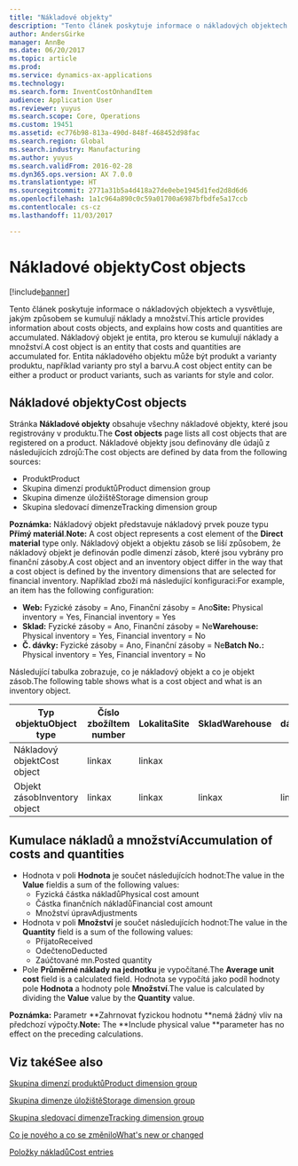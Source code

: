 ```yaml
---
title: "Nákladové objekty"
description: "Tento článek poskytuje informace o nákladových objektech a vysvětluje, jakým způsobem se kumulují náklady a množství. Nákladový objekt je entita, pro kterou se kumulují náklady a množství. Entita nákladového objektu může být produkt a varianty produktu, například varianty pro styl a barvu."
author: AndersGirke
manager: AnnBe
ms.date: 06/20/2017
ms.topic: article
ms.prod: 
ms.service: dynamics-ax-applications
ms.technology: 
ms.search.form: InventCostOnhandItem
audience: Application User
ms.reviewer: yuyus
ms.search.scope: Core, Operations
ms.custom: 19451
ms.assetid: ec776b98-813a-490d-848f-468452d98fac
ms.search.region: Global
ms.search.industry: Manufacturing
ms.author: yuyus
ms.search.validFrom: 2016-02-28
ms.dyn365.ops.version: AX 7.0.0
ms.translationtype: HT
ms.sourcegitcommit: 2771a31b5a4d418a27de0ebe1945d1fed2d8d6d6
ms.openlocfilehash: 1a1c964a890c0c59a01700a6987bfbdfe5a17ccb
ms.contentlocale: cs-cz
ms.lasthandoff: 11/03/2017

---
```


# <a name="cost-objects"></a><span data-ttu-id="3506a-105">Nákladové objekty</span><span class="sxs-lookup"><span data-stu-id="3506a-105">Cost objects</span></span>

[!include[banner](../includes/banner.md)]


<span data-ttu-id="3506a-106">Tento článek poskytuje informace o nákladových objektech a vysvětluje, jakým způsobem se kumulují náklady a množství.</span><span class="sxs-lookup"><span data-stu-id="3506a-106">This article provides information about costs objects, and explains how costs and quantities are accumulated.</span></span> <span data-ttu-id="3506a-107">Nákladový objekt je entita, pro kterou se kumulují náklady a množství.</span><span class="sxs-lookup"><span data-stu-id="3506a-107">A cost object is an entity that costs and quantities are accumulated for.</span></span> <span data-ttu-id="3506a-108">Entita nákladového objektu může být produkt a varianty produktu, například varianty pro styl a barvu.</span><span class="sxs-lookup"><span data-stu-id="3506a-108">A cost object entity can be either a product or product variants, such as variants for style and color.</span></span>  

## <a name="cost-objects"></a><span data-ttu-id="3506a-109">Nákladové objekty</span><span class="sxs-lookup"><span data-stu-id="3506a-109">Cost objects</span></span>

<span data-ttu-id="3506a-110">Stránka **Nákladové objekty** obsahuje všechny nákladové objekty, které jsou registrovány v produktu.</span><span class="sxs-lookup"><span data-stu-id="3506a-110">The **Cost objects** page lists all cost objects that are registered on a product.</span></span> <span data-ttu-id="3506a-111">Nákladové objekty jsou definovány dle údajů z následujících zdrojů:</span><span class="sxs-lookup"><span data-stu-id="3506a-111">The cost objects are defined by data from the following sources:</span></span>

-   <span data-ttu-id="3506a-112">Produkt</span><span class="sxs-lookup"><span data-stu-id="3506a-112">Product</span></span>
-   <span data-ttu-id="3506a-113">Skupina dimenzí produktů</span><span class="sxs-lookup"><span data-stu-id="3506a-113">Product dimension group</span></span>
-   <span data-ttu-id="3506a-114">Skupina dimenze úložiště</span><span class="sxs-lookup"><span data-stu-id="3506a-114">Storage dimension group</span></span>
-   <span data-ttu-id="3506a-115">Skupina sledovací dimenze</span><span class="sxs-lookup"><span data-stu-id="3506a-115">Tracking dimension group</span></span>

<span data-ttu-id="3506a-116">**Poznámka:** Nákladový objekt představuje nákladový prvek pouze typu **Přímý materiál**.</span><span class="sxs-lookup"><span data-stu-id="3506a-116">**Note:** A cost object represents a cost element of the **Direct material** type only.</span></span> <span data-ttu-id="3506a-117">Nákladový objekt a objektu zásob se liší způsobem, že nákladový objekt je definován podle dimenzí zásob, které jsou vybrány pro finanční zásoby.</span><span class="sxs-lookup"><span data-stu-id="3506a-117">A cost object and an inventory object differ in the way that a cost object is defined by the inventory dimensions that are selected for financial inventory.</span></span> <span data-ttu-id="3506a-118">Například zboží má následující konfiguraci:</span><span class="sxs-lookup"><span data-stu-id="3506a-118">For example, an item has the following configuration:</span></span>

-   <span data-ttu-id="3506a-119">**Web:** Fyzické zásoby = Ano, Finanční zásoby = Ano</span><span class="sxs-lookup"><span data-stu-id="3506a-119">**Site:** Physical inventory = Yes, Financial inventory = Yes</span></span>
-   <span data-ttu-id="3506a-120">**Sklad:** Fyzické zásoby = Ano, Finanční zásoby = Ne</span><span class="sxs-lookup"><span data-stu-id="3506a-120">**Warehouse:** Physical inventory = Yes, Financial inventory = No</span></span>
-   <span data-ttu-id="3506a-121">**Č. dávky:** Fyzické zásoby = Ano, Finanční zásoby = Ne</span><span class="sxs-lookup"><span data-stu-id="3506a-121">**Batch No.:** Physical inventory = Yes, Financial inventory = No</span></span>

<span data-ttu-id="3506a-122">Následující tabulka zobrazuje, co je nákladový objekt a co je objekt zásob.</span><span class="sxs-lookup"><span data-stu-id="3506a-122">The following table shows what is a cost object and what is an inventory object.</span></span>

| <span data-ttu-id="3506a-123">Typ objektu</span><span class="sxs-lookup"><span data-stu-id="3506a-123">Object type</span></span>      | <span data-ttu-id="3506a-124">Číslo zboží</span><span class="sxs-lookup"><span data-stu-id="3506a-124">Item number</span></span> | <span data-ttu-id="3506a-125">Lokalita</span><span class="sxs-lookup"><span data-stu-id="3506a-125">Site</span></span> | <span data-ttu-id="3506a-126">Sklad</span><span class="sxs-lookup"><span data-stu-id="3506a-126">Warehouse</span></span> | <span data-ttu-id="3506a-127">Č. dávky</span><span class="sxs-lookup"><span data-stu-id="3506a-127">Batch No.</span></span> |
|------------------|-------------|------|-----------|-----------|
| <span data-ttu-id="3506a-128">Nákladový objekt</span><span class="sxs-lookup"><span data-stu-id="3506a-128">Cost object</span></span>      | <span data-ttu-id="3506a-129"> linka</span><span class="sxs-lookup"><span data-stu-id="3506a-129">x</span></span>           | <span data-ttu-id="3506a-130"> linka</span><span class="sxs-lookup"><span data-stu-id="3506a-130">x</span></span>    |           |           |
| <span data-ttu-id="3506a-131">Objekt zásob</span><span class="sxs-lookup"><span data-stu-id="3506a-131">Inventory object</span></span> | <span data-ttu-id="3506a-132"> linka</span><span class="sxs-lookup"><span data-stu-id="3506a-132">x</span></span>           | <span data-ttu-id="3506a-133"> linka</span><span class="sxs-lookup"><span data-stu-id="3506a-133">x</span></span>    |  <span data-ttu-id="3506a-134"> linka</span><span class="sxs-lookup"><span data-stu-id="3506a-134">x</span></span>        | <span data-ttu-id="3506a-135"> linka</span><span class="sxs-lookup"><span data-stu-id="3506a-135">x</span></span>         |

## <a name="accumulation-of-costs-and-quantities"></a><span data-ttu-id="3506a-136">Kumulace nákladů a množství</span><span class="sxs-lookup"><span data-stu-id="3506a-136">Accumulation of costs and quantities</span></span>
-   <span data-ttu-id="3506a-137">Hodnota v poli **Hodnota** je součet následujících hodnot:</span><span class="sxs-lookup"><span data-stu-id="3506a-137">The value in the **Value** fieldis a sum of the following values:</span></span>
    -   <span data-ttu-id="3506a-138">Fyzická částka nákladů</span><span class="sxs-lookup"><span data-stu-id="3506a-138">Physical cost amount</span></span>
    -   <span data-ttu-id="3506a-139">Částka finančních nákladů</span><span class="sxs-lookup"><span data-stu-id="3506a-139">Financial cost amount</span></span>
    -   <span data-ttu-id="3506a-140">Množství úprav</span><span class="sxs-lookup"><span data-stu-id="3506a-140">Adjustments</span></span>
-   <span data-ttu-id="3506a-141">Hodnota v poli **Množství** je součet následujících hodnot:</span><span class="sxs-lookup"><span data-stu-id="3506a-141">The value in the **Quantity** field is a sum of the following values:</span></span>
    -   <span data-ttu-id="3506a-142">Přijato</span><span class="sxs-lookup"><span data-stu-id="3506a-142">Received</span></span>
    -   <span data-ttu-id="3506a-143">Odečteno</span><span class="sxs-lookup"><span data-stu-id="3506a-143">Deducted</span></span>
    -   <span data-ttu-id="3506a-144">Zaúčtované mn.</span><span class="sxs-lookup"><span data-stu-id="3506a-144">Posted quantity</span></span>
-   <span data-ttu-id="3506a-145">Pole **Průměrné náklady na jednotku** je vypočítané.</span><span class="sxs-lookup"><span data-stu-id="3506a-145">The **Average unit cost** field is a calculated field.</span></span> <span data-ttu-id="3506a-146">Hodnota se vypočítá jako podíl hodnoty pole **Hodnota** a hodnoty pole **Množství**.</span><span class="sxs-lookup"><span data-stu-id="3506a-146">The value is calculated by dividing the **Value** value by the **Quantity** value.</span></span>

<span data-ttu-id="3506a-147">**Poznámka:** Parametr **Zahrnovat fyzickou hodnotu **nemá žádný vliv na předchozí výpočty.</span><span class="sxs-lookup"><span data-stu-id="3506a-147">**Note:** The **Include physical value **parameter has no effect on the preceding calculations.</span></span>

<a name="see-also"></a><span data-ttu-id="3506a-148">Viz také</span><span class="sxs-lookup"><span data-stu-id="3506a-148">See also</span></span>
--------

[<span data-ttu-id="3506a-149">Skupina dimenzí produktů</span><span class="sxs-lookup"><span data-stu-id="3506a-149">Product dimension group</span></span>](https://technet.microsoft.com/en-us/library/aa499382.aspx)

[<span data-ttu-id="3506a-150">Skupina dimenze úložiště</span><span class="sxs-lookup"><span data-stu-id="3506a-150">Storage dimension group</span></span>](https://technet.microsoft.com/en-us/library/hh209317.aspx)

[<span data-ttu-id="3506a-151">Skupina sledovací dimenze</span><span class="sxs-lookup"><span data-stu-id="3506a-151">Tracking dimension group</span></span>](https://technet.microsoft.com/en-us/library/hh209465.aspx)

[<span data-ttu-id="3506a-152">Co je nového a co se změnilo</span><span class="sxs-lookup"><span data-stu-id="3506a-152">What's new or changed</span></span>](../../fin-and-ops/get-started/whats-new-changed.md)

[<span data-ttu-id="3506a-153">Položky nákladů</span><span class="sxs-lookup"><span data-stu-id="3506a-153">Cost entries</span></span>](cost-entries.md)




